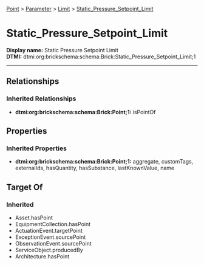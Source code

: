 [Point](../../../Point.md) > [Parameter](../../Parameter.md) > [Limit](../Limit.md) > [Static_Pressure_Setpoint_Limit](.)
# Static_Pressure_Setpoint_Limit

**Display name:** Static Pressure Setpoint Limit<br />
**DTMI:** dtmi:org:brickschema:schema:Brick:Static_Pressure_Setpoint_Limit;1

---
## Relationships
### Inherited Relationships
* **dtmi:org:brickschema:schema:Brick:Point;1:** isPointOf
## Properties
### Inherited Properties
* **dtmi:org:brickschema:schema:Brick:Point;1:** aggregate, customTags, externalIds, hasQuantity, hasSubstance, lastKnownValue, name
## Target Of
### Inherited
* Asset.hasPoint
* EquipmentCollection.hasPoint
* ActuationEvent.targetPoint
* ExceptionEvent.sourcePoint
* ObservationEvent.sourcePoint
* ServiceObject.producedBy
* Architecture.hasPoint
